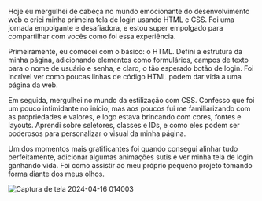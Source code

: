 Hoje eu mergulhei de cabeça no mundo emocionante do desenvolvimento web e criei minha primeira tela de login usando HTML e CSS. Foi uma jornada empolgante e desafiadora, e estou super empolgado para compartilhar com vocês como foi essa experiência.

Primeiramente, eu comecei com o básico: o HTML. Defini a estrutura da minha página, adicionando elementos como formulários, campos de texto para o nome de usuário e senha, e claro, o tão esperado botão de login. Foi incrível ver como poucas linhas de código HTML podem dar vida a uma página da web.

Em seguida, mergulhei no mundo da estilização com CSS. Confesso que foi um pouco intimidante no início, mas aos poucos fui me familiarizando com as propriedades e valores, e logo estava brincando com cores, fontes e layouts. Aprendi sobre seletores, classes e IDs, e como eles podem ser poderosos para personalizar o visual da minha página.

Um dos momentos mais gratificantes foi quando consegui alinhar tudo perfeitamente, adicionar algumas animações sutis e ver minha tela de login ganhando vida. Foi como assistir ao meu próprio pequeno projeto tomando forma diante dos meus olhos.

![Captura de tela 2024-04-16 014003](https://github.com/WalliDias/First_Login_Screen/assets/159958122/ee71152d-96f3-465d-b462-a44233f57b91)

